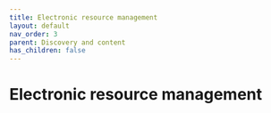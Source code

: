 ```yaml
---
title: Electronic resource management
layout: default
nav_order: 3
parent: Discovery and content
has_children: false
---
```


# Electronic resource management
